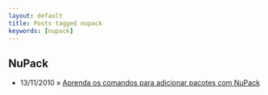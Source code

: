 ```yaml
---
layout: default
title: Posts tagged nupack
keywords: [nupack]
---
```

<h2 class="category">NuPack</h2>
<ul class="posts">
<li>
<p>
<span class="date">13/11/2010</span> &raquo;
<a href="/blog/aprenda-os-comandos-para-adicionar-pacotes-com-nupack">Aprenda os comandos para adicionar pacotes com NuPack</a>
</p>
</li>
</ul>
